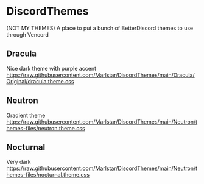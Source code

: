 # DiscordThemes
(NOT MY THEMES) A place to put a bunch of BetterDiscord themes to use through Vencord

## Dracula
Nice dark theme with purple accent
https://raw.githubusercontent.com/Marlstar/DiscordThemes/main/Dracula/Original/dracula.theme.css

## Neutron
Gradient theme
https://raw.githubusercontent.com/Marlstar/DiscordThemes/main/Neutron/themes-files/neutron.theme.css

## Nocturnal
Very dark
https://raw.githubusercontent.com/Marlstar/DiscordThemes/main/Neutron/themes-files/nocturnal.theme.css
